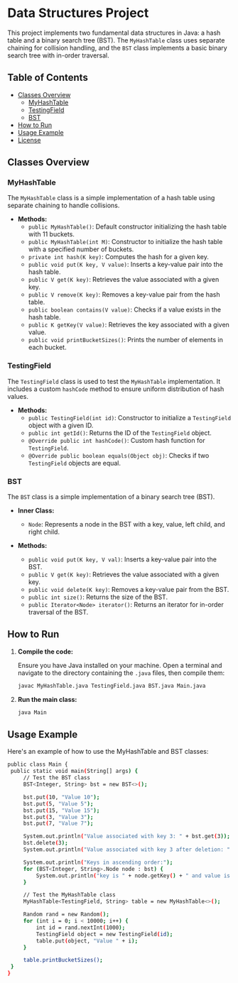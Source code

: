 # Data Structures Project

This project implements two fundamental data structures in Java: a hash table and a binary search tree (BST). The `MyHashTable` class uses separate chaining for collision handling, and the `BST` class implements a basic binary search tree with in-order traversal.

## Table of Contents

- [Classes Overview](#classes-overview)
  - [MyHashTable](#myhashtable)
  - [TestingField](#testingfield)
  - [BST](#bst)
- [How to Run](#how-to-run)
- [Usage Example](#usage-example)
- [License](#license)

## Classes Overview

### MyHashTable

The `MyHashTable` class is a simple implementation of a hash table using separate chaining to handle collisions.

- **Methods:**
  - `public MyHashTable()`: Default constructor initializing the hash table with 11 buckets.
  - `public MyHashTable(int M)`: Constructor to initialize the hash table with a specified number of buckets.
  - `private int hash(K key)`: Computes the hash for a given key.
  - `public void put(K key, V value)`: Inserts a key-value pair into the hash table.
  - `public V get(K key)`: Retrieves the value associated with a given key.
  - `public V remove(K key)`: Removes a key-value pair from the hash table.
  - `public boolean contains(V value)`: Checks if a value exists in the hash table.
  - `public K getKey(V value)`: Retrieves the key associated with a given value.
  - `public void printBucketSizes()`: Prints the number of elements in each bucket.

### TestingField

The `TestingField` class is used to test the `MyHashTable` implementation. It includes a custom `hashCode` method to ensure uniform distribution of hash values.

- **Methods:**
  - `public TestingField(int id)`: Constructor to initialize a `TestingField` object with a given ID.
  - `public int getId()`: Returns the ID of the `TestingField` object.
  - `@Override public int hashCode()`: Custom hash function for `TestingField`.
  - `@Override public boolean equals(Object obj)`: Checks if two `TestingField` objects are equal.

### BST

The `BST` class is a simple implementation of a binary search tree (BST).

- **Inner Class:**
  - `Node`: Represents a node in the BST with a key, value, left child, and right child.
  
- **Methods:**
  - `public void put(K key, V val)`: Inserts a key-value pair into the BST.
  - `public V get(K key)`: Retrieves the value associated with a given key.
  - `public void delete(K key)`: Removes a key-value pair from the BST.
  - `public int size()`: Returns the size of the BST.
  - `public Iterator<Node> iterator()`: Returns an iterator for in-order traversal of the BST.

## How to Run

1. **Compile the code:**

   Ensure you have Java installed on your machine. Open a terminal and navigate to the directory containing the `.java` files, then compile them:

   ```sh
   javac MyHashTable.java TestingField.java BST.java Main.java
2. **Run the main class:**

   ```sh
   java Main

## Usage Example

  Here's an example of how to use the MyHashTable and BST classes:
   ```sh
   public class Main {
    public static void main(String[] args) {
        // Test the BST class
        BST<Integer, String> bst = new BST<>();

        bst.put(10, "Value 10");
        bst.put(5, "Value 5");
        bst.put(15, "Value 15");
        bst.put(3, "Value 3");
        bst.put(7, "Value 7");

        System.out.println("Value associated with key 3: " + bst.get(3));
        bst.delete(3);
        System.out.println("Value associated with key 3 after deletion: " + bst.get(3));

        System.out.println("Keys in ascending order:");
        for (BST<Integer, String>.Node node : bst) {
            System.out.println("key is " + node.getKey() + " and value is " + node.getValue());
        }

        // Test the MyHashTable class
        MyHashTable<TestingField, String> table = new MyHashTable<>();

        Random rand = new Random();
        for (int i = 0; i < 10000; i++) {
            int id = rand.nextInt(1000);
            TestingField object = new TestingField(id);
            table.put(object, "Value " + i);
        }

        table.printBucketSizes();
    }
}

